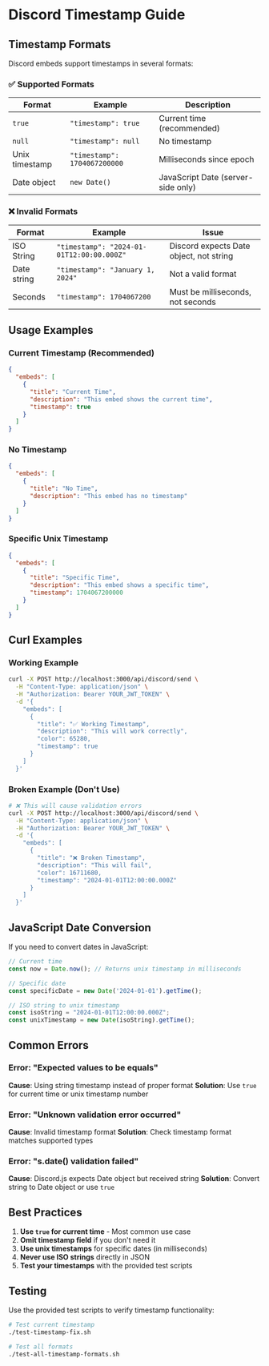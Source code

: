 # Discord Timestamp Guide

## Timestamp Formats

Discord embeds support timestamps in several formats:

### ✅ **Supported Formats**

| Format | Example | Description |
|--------|---------|-------------|
| `true` | `"timestamp": true` | Current time (recommended) |
| `null` | `"timestamp": null` | No timestamp |
| Unix timestamp | `"timestamp": 1704067200000` | Milliseconds since epoch |
| Date object | `new Date()` | JavaScript Date (server-side only) |

### ❌ **Invalid Formats**

| Format | Example | Issue |
|--------|---------|-------|
| ISO String | `"timestamp": "2024-01-01T12:00:00.000Z"` | Discord expects Date object, not string |
| Date string | `"timestamp": "January 1, 2024"` | Not a valid format |
| Seconds | `"timestamp": 1704067200` | Must be milliseconds, not seconds |

## Usage Examples

### Current Timestamp (Recommended)
```json
{
  "embeds": [
    {
      "title": "Current Time",
      "description": "This embed shows the current time",
      "timestamp": true
    }
  ]
}
```

### No Timestamp
```json
{
  "embeds": [
    {
      "title": "No Time",
      "description": "This embed has no timestamp"
    }
  ]
}
```

### Specific Unix Timestamp
```json
{
  "embeds": [
    {
      "title": "Specific Time",
      "description": "This embed shows a specific time",
      "timestamp": 1704067200000
    }
  ]
}
```

## Curl Examples

### Working Example
```bash
curl -X POST http://localhost:3000/api/discord/send \
  -H "Content-Type: application/json" \
  -H "Authorization: Bearer YOUR_JWT_TOKEN" \
  -d '{
    "embeds": [
      {
        "title": "✅ Working Timestamp",
        "description": "This will work correctly",
        "color": 65280,
        "timestamp": true
      }
    ]
  }'
```

### Broken Example (Don't Use)
```bash
# ❌ This will cause validation errors
curl -X POST http://localhost:3000/api/discord/send \
  -H "Content-Type: application/json" \
  -H "Authorization: Bearer YOUR_JWT_TOKEN" \
  -d '{
    "embeds": [
      {
        "title": "❌ Broken Timestamp",
        "description": "This will fail",
        "color": 16711680,
        "timestamp": "2024-01-01T12:00:00.000Z"
      }
    ]
  }'
```

## JavaScript Date Conversion

If you need to convert dates in JavaScript:

```javascript
// Current time
const now = Date.now(); // Returns unix timestamp in milliseconds

// Specific date
const specificDate = new Date('2024-01-01').getTime();

// ISO string to unix timestamp
const isoString = "2024-01-01T12:00:00.000Z";
const unixTimestamp = new Date(isoString).getTime();
```

## Common Errors

### Error: "Expected values to be equals"
**Cause**: Using string timestamp instead of proper format
**Solution**: Use `true` for current time or unix timestamp number

### Error: "Unknown validation error occurred"
**Cause**: Invalid timestamp format
**Solution**: Check timestamp format matches supported types

### Error: "s.date() validation failed"
**Cause**: Discord.js expects Date object but received string
**Solution**: Convert string to Date object or use `true`

## Best Practices

1. **Use `true` for current time** - Most common use case
2. **Omit timestamp field** if you don't need it
3. **Use unix timestamps** for specific dates (in milliseconds)
4. **Never use ISO strings** directly in JSON
5. **Test your timestamps** with the provided test scripts

## Testing

Use the provided test scripts to verify timestamp functionality:

```bash
# Test current timestamp
./test-timestamp-fix.sh

# Test all formats
./test-all-timestamp-formats.sh
```